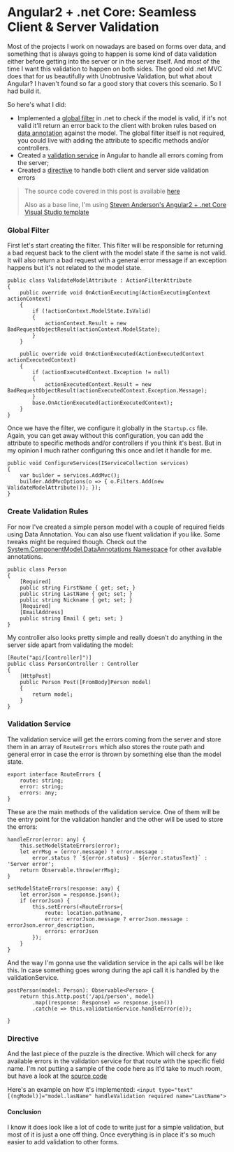 # Angular2 + .net Core: Seamless Client & Server Validation

Most of the projects I work on nowadays are based on forms over data, and something that is always going to happen is some kind of data validation either before getting into the server or in the server itself. And most of the time I want this validation to happen on both sides. The good old .net MVC does that for us beautifully with Unobtrusive Validation, but what about Angular? I haven't found so far a good story that covers this scenario. So I had build it.

So here's what I did:

* Implemented a [global filter](#globalFilter) in .net to check if the model is valid, if it's not valid it'll return an error back to the client with broken rules based on [data annotation](#dataAnnotation) against the model. The global filter itself is not required, you could live with adding the attribute to specific methods and/or controllers.
* Created a [validation service](#validationService) in Angular to handle all errors coming from the server;
* Created a [directive](#directive) to handle both client and server side validation errors

> The source code covered in this post is available [here](https://github.com/thiagospassos/Angular2-Validation)
>
> Also as a base line, I'm using [Steven Anderson's Angular2 + .net Core Visual Studio template](http://blog.stevensanderson.com/2016/10/04/angular2-template-for-visual-studio/)

### <a id="globalFilter"></a>Global Filter

First let's start creating the filter. This filter will be responsible for returning a bad request back to the client with the model state if the same is not valid. It will also return a bad request with a general error message if an exception happens but it's not related to the model state.
```
public class ValidateModelAttribute : ActionFilterAttribute
{
    public override void OnActionExecuting(ActionExecutingContext actionContext)
    {
        if (!actionContext.ModelState.IsValid)
        {
            actionContext.Result = new BadRequestObjectResult(actionContext.ModelState);
        }
    }

    public override void OnActionExecuted(ActionExecutedContext actionExecutedContext)
    {
        if (actionExecutedContext.Exception != null)
        {
            actionExecutedContext.Result = new BadRequestObjectResult(actionExecutedContext.Exception.Message);
        }
        base.OnActionExecuted(actionExecutedContext);
    }
}
```

Once we have the filter, we configure it globally in the `Startup.cs` file. Again, you can get away without this configuration, you can add the attribute to specific methods and/or controllers if you think it's best. But in my opinion I much rather configuring this once and let it handle for me.
```
public void ConfigureServices(IServiceCollection services)
{
    var builder = services.AddMvc();
    builder.AddMvcOptions(o => { o.Filters.Add(new ValidateModelAttribute()); });
}
```
### <a id="dataAnnotation"></a>Create Validation Rules

For now I've created a simple person model with a couple of required fields using Data Annotation. You can also use fluent validation if you like. Some tweaks might be required though. Check out the [System.ComponentModel.DataAnnotations Namespace](https://msdn.microsoft.com/en-us/library/system.componentmodel.dataannotations(v=vs.110).aspx) for other available annotations.
```
public class Person
{
    [Required]
    public string FirstName { get; set; }
    public string LastName { get; set; }
    public string Nickname { get; set; }
    [Required]
    [EmailAddress]
    public string Email { get; set; }
}
```
My controller also looks pretty simple and really doesn't do anything in the server side apart from validating the model:
```
[Route("api/[controller]")]
public class PersonController : Controller
{
    [HttpPost]
    public Person Post([FromBody]Person model)
    {
        return model;
    }
}
```

### <a id="validationService"></a>Validation Service

The validation service will get the errors coming from the server and store them in an array of `RouteErrors` which also stores the route path and general error in case the error is thrown by something else than the model state.
```
export interface RouteErrors {
    route: string;
    error: string;
    errors: any;
}
```

These are the main methods of the validation service. One of them will be the entry point for the validation handler and the other will be used to store the errors:
```
handleError(error: any) {
    this.setModelStateErrors(error);
    let errMsg = (error.message) ? error.message :
        error.status ? `${error.status} - ${error.statusText}` : 'Server error';
    return Observable.throw(errMsg);
}

setModelStateErrors(response: any) {
    let errorJson = response.json();
    if (errorJson) {
        this.setErrors(<RouteErrors>{
            route: location.pathname,
            error: errorJson.message ? errorJson.message : errorJson.error_description,
            errors: errorJson
        });
    }
}
```

And the way I'm gonna use the validation service in the api calls will be like this. In case something goes wrong during the api call it is handled by the validationService.
```
postPerson(model: Person): Observable<Person> {
    return this.http.post('/api/person', model)
        .map((response: Response) => response.json())
        .catch(e => this.validationService.handleError(e));

}
```

### <a id="directive"></a>Directive

And the last piece of the puzzle is the directive. Which will check for any available errors in the validation service for that route with the specific field name. I'm not putting a sample of the code here as it'd take to much room, but have a look at the [source code](https://github.com/thiagospassos/Angular2-Validation)

Here's an example on how it's implemented:
`<input type="text" [(ngModel)]="model.lasName" handleValidation required name="LastName">`

#### Conclusion

I know it does look like a lot of code to write just for a simple validation, but most of it is just a one off thing. Once everything is in place it's so much easier to add validation to other forms.